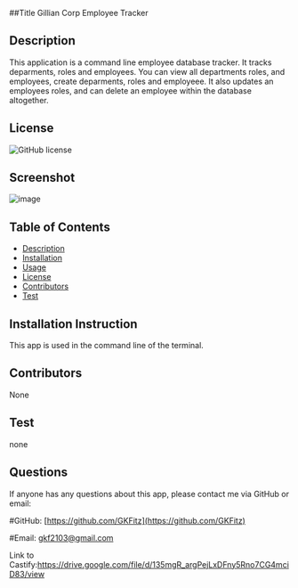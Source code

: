 ##Title 
Gillian Corp Employee Tracker

## Description
This application is a command line employee database tracker. It tracks deparments, roles and employees. You can view all departments roles, and employees, create deparments, roles and employeee. It also updates an employees roles, and can delete an employee within the database altogether.   

## License
![GitHub license](https://img.shields.io/badge/license-MIT-blue.svg)

## Screenshot
![image](https://user-images.githubusercontent.com/73301331/113653683-4c8ae880-9664-11eb-8927-cb289b88cf53.png)

## Table of Contents
* [Description](#Description)
* [Installation](#Installation)
* [Usage](#Usage)
* [License](#License)
* [Contributors](#Contributors)
* [Test](#Test)


## Installation Instruction
This app is used in the command line of the terminal.

## Contributors
None

## Test
none

## Questions
If anyone has any questions about this app, please contact me via GitHub or email:

#GitHub: [https://github.com/GKFitz](https://github.com/GKFitz)

#Email: [gkf2103@gmail.com](gkf2103@gmail.com)

Link to Castify:https://drive.google.com/file/d/135mgR_argPejLxDFny5Rno7CG4mciD83/view
